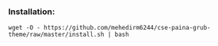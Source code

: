 ### Installation:

    wget -O - https://github.com/mehedirm6244/cse-paina-grub-theme/raw/master/install.sh | bash
